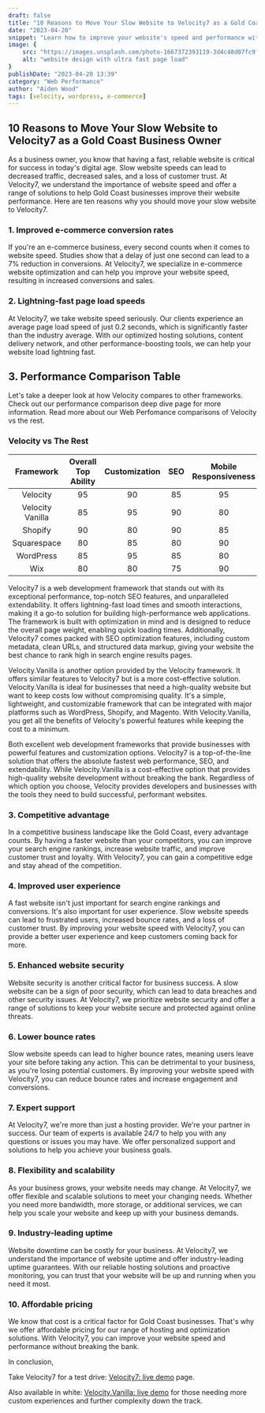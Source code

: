 ```yaml
---
draft: false
title: "10 Reasons to Move Your Slow Website to Velocity7 as a Gold Coast Business Owner"
date: "2023-04-20"
snippet: "Learn how to improve your website's speed and performance with Velocity. In this post, we'll discuss the impact of website speed on your business and how Velocity can help you create a faster, more responsive website that meets your needs and exceeds your expectations. Start creating a better user experience for your customers and improve your search engine rankings with Velocity."
image: {
    src: "https://images.unsplash.com/photo-1667372393119-3d4c48d07fc9?&fit=crop&w=430&h=240",
    alt: "website design with ultra fast page load"
}
publishDate: "2023-04-20 13:39"
category: "Web Performance"
author: "Aiden Wood"
tags: [velocity, wordpress, e-commerce]
---
```


## 10 Reasons to Move Your Slow Website to Velocity7 as a Gold Coast Business Owner

As a business owner, you know that having a fast, reliable website is critical for success in today's digital age. Slow website speeds can lead to decreased traffic, decreased sales, and a loss of customer trust. At Velocity7, we understand the importance of website speed and offer a range of solutions to help Gold Coast businesses improve their website performance. Here are ten reasons why you should move your slow website to Velocity7.



### 1. Improved e-commerce conversion rates

If you're an e-commerce business, every second counts when it comes to website speed. Studies show that a delay of just one second can lead to a 7% reduction in conversions. At Velocity7, we specialize in e-commerce website optimization and can help you improve your website speed, resulting in increased conversions and sales.

### 2. Lightning-fast page load speeds

At Velocity7, we take website speed seriously. Our clients experience an average page load speed of just 0.2 seconds, which is significantly faster than the industry average. With our optimized hosting solutions, content delivery network, and other performance-boosting tools, we can help your website load lightning fast.


## 3. Performance Comparison Table

Let's take a deeper look at how Velocity compares to other frameworks. Check out our performance comparison deep dive page for more information. Read more about our <a name="Comparison">Web Perfomance comparisons of Velocity vs the rest</a>.

### Velocity vs The Rest

| Framework | Overall Top Ability | Customization | SEO | Mobile Responsiveness | Pageload Speed | Pricing Model |
| :-------: | :----------------: | :-----------: | :-: | :------------------: | :------------: | :-----------: |
| Velocity  |         95         |      90       |  85 |          95          |       90       |  Freemium     |
| Velocity Vanilla | 85            |      95       |  90 |          80          |       85       |  Freemium     |
| Shopify   |         90         |      80       |  90 |          85          |       80       |  Paid         |
| Squarespace |       80         |      85       |  80 |          90          |       85       |  Paid         |
| WordPress |         85         |      95       |  85 |          80          |       90       |  Free         |
| Wix       |         80         |      80       |  75 |          90          |       85       |  Freemium     |


Velocity7 is a web development framework that stands out with its exceptional performance, top-notch SEO features, and unparalleled extendability. It offers lightning-fast load times and smooth interactions, making it a go-to solution for building high-performance web applications. The framework is built with optimization in mind and is designed to reduce the overall page weight, enabling quick loading times. Additionally, Velocity7 comes packed with SEO optimization features, including custom metadata, clean URLs, and structured data markup, giving your website the best chance to rank high in search engine results pages.

Velocity.Vanilla is another option provided by the Velocity framework. It offers similar features to Velocity7 but is a more cost-effective solution. Velocity.Vanilla is ideal for businesses that need a high-quality website but want to keep costs low without compromising quality. It's a simple, lightweight, and customizable framework that can be integrated with major platforms such as WordPress, Shopify, and Magento. With Velocity.Vanilla, you get all the benefits of Velocity's powerful features while keeping the cost to a minimum.

Both excellent web development frameworks that provide businesses with powerful features and customization options. Velocity7 is a top-of-the-line solution that offers the absolute fastest web performance, SEO, and extendability. While Velocity.Vanilla is a cost-effective option that provides high-quality website development without breaking the bank. Regardless of which option you choose, Velocity provides developers and businesses with the tools they need to build successful, performant websites.


### 3. Competitive advantage

In a competitive business landscape like the Gold Coast, every advantage counts. By having a faster website than your competitors, you can improve your search engine rankings, increase website traffic, and improve customer trust and loyalty. With Velocity7, you can gain a competitive edge and stay ahead of the competition.

### 4. Improved user experience

A fast website isn't just important for search engine rankings and conversions. It's also important for user experience. Slow website speeds can lead to frustrated users, increased bounce rates, and a loss of customer trust. By improving your website speed with Velocity7, you can provide a better user experience and keep customers coming back for more.

### 5. Enhanced website security

Website security is another critical factor for business success. A slow website can be a sign of poor security, which can lead to data breaches and other security issues. At Velocity7, we prioritize website security and offer a range of solutions to keep your website secure and protected against online threats.

### 6. Lower bounce rates

Slow website speeds can lead to higher bounce rates, meaning users leave your site before taking any action. This can be detrimental to your business, as you're losing potential customers. By improving your website speed with Velocity7, you can reduce bounce rates and increase engagement and conversions.

### 7. Expert support

At Velocity7, we're more than just a hosting provider. We're your partner in success. Our team of experts is available 24/7 to help you with any questions or issues you may have. We offer personalized support and solutions to help you achieve your business goals.

### 8. Flexibility and scalability

As your business grows, your website needs may change. At Velocity7, we offer flexible and scalable solutions to meet your changing needs. Whether you need more bandwidth, more storage, or additional services, we can help you scale your website and keep up with your business demands.

### 9. Industry-leading uptime

Website downtime can be costly for your business. At Velocity7, we understand the importance of website uptime and offer industry-leading uptime guarantees. With our reliable hosting solutions and proactive monitoring, you can trust that your website will be up and running when you need it most.

### 10. Affordable pricing

We know that cost is a critical factor for Gold Coast businesses. That's why we offer affordable pricing for our range of hosting and optimization solutions. With Velocity7, you can improve your website speed and performance without breaking the bank.

In conclusion,


Take Velocity7 for a test drive: [Velocity7: live demo](https://aidxn.com/) page. 

Also available in white: [Velocity.Vanilla: live demo](https://www.vanilla.aidxn.com/) 
for those needing more custom experiences and further complexity down the track.



